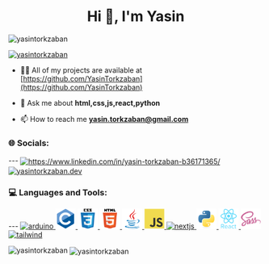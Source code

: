 <h1 align="center">Hi 👋, I'm Yasin</h1>
<p align="left"> <img src="https://komarev.com/ghpvc/?username=yasintorkzaban&label=Profile%20views&color=0e75b6&style=flat" alt="yasintorkzaban" /> </p>

<p align="left"> <a href="https://github.com/ryo-ma/github-profile-trophy"><img src="https://github-profile-trophy.vercel.app/?username=yasintorkzaban" alt="yasintorkzaban" /></a> </p>

- 👨‍💻 All of my projects are available at [https://github.com/YasinTorkzaban](https://github.com/YasinTorkzaban)

- 💬 Ask me about **html,css,js,react,python**

- 📫 How to reach me **yasin.torkzaban@gmail.com**

<h3 align="left">🌐 Socials:</h3>
<p align="left">
  ---
<a href="https://linkedin.com/in/https://www.linkedin.com/in/yasin-torkzaban-b36171365/" target="blank"><img align="center" src="https://raw.githubusercontent.com/rahuldkjain/github-profile-readme-generator/master/src/images/icons/Social/linked-in-alt.svg" alt="https://www.linkedin.com/in/yasin-torkzaban-b36171365/" height="30" width="40" /></a>
<a href="https://instagram.com/yasintorkzaban.dev" target="blank"><img align="center" src="https://raw.githubusercontent.com/rahuldkjain/github-profile-readme-generator/master/src/images/icons/Social/instagram.svg" alt="yasintorkzaban.dev" height="30" width="40" /></a>
</p>

<h3 align="left">💻 Languages and Tools:</h3>
<p align="left">
  ---
  <a href="https://www.arduino.cc/" target="_blank" rel="noreferrer"> <img src="https://cdn.worldvectorlogo.com/logos/arduino-1.svg" alt="arduino" width="40" height="40"/> </a> <a href="https://www.cprogramming.com/" target="_blank" rel="noreferrer"> <img src="https://raw.githubusercontent.com/devicons/devicon/master/icons/c/c-original.svg" alt="c" width="40" height="40"/> </a> <a href="https://www.w3schools.com/css/" target="_blank" rel="noreferrer"> <img src="https://raw.githubusercontent.com/devicons/devicon/master/icons/css3/css3-original-wordmark.svg" alt="css3" width="40" height="40"/> </a> <a href="https://www.w3.org/html/" target="_blank" rel="noreferrer"> <img src="https://raw.githubusercontent.com/devicons/devicon/master/icons/html5/html5-original-wordmark.svg" alt="html5" width="40" height="40"/> </a> <a href="https://www.java.com" target="_blank" rel="noreferrer"> <img src="https://raw.githubusercontent.com/devicons/devicon/master/icons/java/java-original.svg" alt="java" width="40" height="40"/> </a> <a href="https://developer.mozilla.org/en-US/docs/Web/JavaScript" target="_blank" rel="noreferrer"> <img src="https://raw.githubusercontent.com/devicons/devicon/master/icons/javascript/javascript-original.svg" alt="javascript" width="40" height="40"/> </a> <a href="https://nextjs.org/" target="_blank" rel="noreferrer"> <img src="https://cdn.worldvectorlogo.com/logos/nextjs-2.svg" alt="nextjs" width="40" height="40"/> </a> <a href="https://www.python.org" target="_blank" rel="noreferrer"> <img src="https://raw.githubusercontent.com/devicons/devicon/master/icons/python/python-original.svg" alt="python" width="40" height="40"/> </a> <a href="https://reactjs.org/" target="_blank" rel="noreferrer"> <img src="https://raw.githubusercontent.com/devicons/devicon/master/icons/react/react-original-wordmark.svg" alt="react" width="40" height="40"/> </a> <a href="https://sass-lang.com" target="_blank" rel="noreferrer"> <img src="https://raw.githubusercontent.com/devicons/devicon/master/icons/sass/sass-original.svg" alt="sass" width="40" height="40"/> </a> <a href="https://tailwindcss.com/" target="_blank" rel="noreferrer"> <img src="https://www.vectorlogo.zone/logos/tailwindcss/tailwindcss-icon.svg" alt="tailwind" width="40" height="40"/> </a> </p>

<p><img align="left" src="https://github-readme-stats.vercel.app/api/top-langs?username=yasintorkzaban&show_icons=true&locale=en&layout=compact" alt="yasintorkzaban" /></p>

<p>&nbsp;<img align="center" src="https://github-readme-stats.vercel.app/api?username=yasintorkzaban&show_icons=true&locale=en" alt="yasintorkzaban" /></p>

